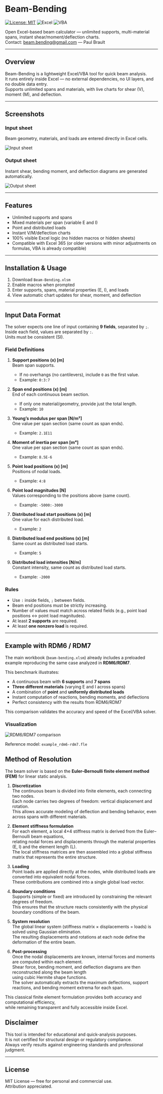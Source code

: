 # Beam-Bending
[![License: MIT](https://img.shields.io/badge/License-MIT-yellow.svg)](LICENSE)
![Excel](https://img.shields.io/badge/Excel-365%2B-green)
![VBA](https://img.shields.io/badge/VBA-compatible-blue)

Open Excel-based beam calculator — unlimited supports, multi-material spans, instant shear/moment/deflection charts.  
Contact: beam.bending@gmail.com — Paul Brault

---

## Overview

Beam-Bending is a lightweight Excel/VBA tool for quick beam analysis.  
It runs entirely inside Excel — no external dependencies, no UI layers, and no double data entry.  
Supports unlimited spans and materials, with live charts for shear (V), moment (M), and deflection.

---

## Screenshots

### Input sheet
Beam geometry, materials, and loads are entered directly in Excel cells.

![Input sheet](docs/input_UI.png)

### Output sheet
Instant shear, bending moment, and deflection diagrams are generated automatically.

![Output sheet](docs/output_UI.png)

---

## Features

- Unlimited supports and spans  
- Mixed materials per span (variable E and I)  
- Point and distributed loads  
- Instant V/M/deflection charts  
- 100% visible Excel logic (no hidden macros or hidden sheets)  
- Compatible with Excel 365 (or older versions with minor adjustments on formulas, VBA is already compatible)

---

## Installation & Usage

1. Download `Beam-Bending.xlsm`  
2. Enable macros when prompted  
3. Enter supports, spans, material properties (E, I), and loads  
4. View automatic chart updates for shear, moment, and deflection  

---

## Input Data Format

The solver expects one line of input containing **9 fields**, separated by `;`.  
Inside each field, values are separated by `:`.  
Units must be consistent (SI).

### Field Definitions

1. **Support positions (x) [m]**  
   Beam span supports.  
   - If no overhangs (no cantilevers), include `0` as the first value.  
   - Example: `0:3:7`

2. **Span end positions (x) [m]**  
   End of each continuous beam section.  
   - If only one material/geometry, provide just the total length.  
   - Example: `10`

3. **Young’s modulus per span [N/m²]**  
   One value per span section (same count as span ends).  
   - Example: `2.1E11`

4. **Moment of inertia per span [m⁴]**  
   One value per span section (same count as span ends).  
   - Example: `8.5E-6`

5. **Point load positions (x) [m]**  
   Positions of nodal loads.  
   - Example: `4:8`

6. **Point load magnitudes [N]**  
   Values corresponding to the positions above (same count).  
   - Example: `-5000:-3000`

7. **Distributed load start positions (x) [m]**  
   One value for each distributed load.  
   - Example: `2`

8. **Distributed load end positions (x) [m]**  
   Same count as distributed load starts.  
   - Example: `5`

9. **Distributed load intensities [N/m]**  
   Constant intensity, same count as distributed load starts.  
   - Example: `-2000`

### Rules

- Use `:` inside fields, `;` between fields.  
- Beam end positions must be strictly increasing.  
- Number of values must match across related fields (e.g., point load positions ↔ point load magnitudes).  
- At least **2 supports** are required.  
- At least **one nonzero load** is required.  

---

## Example with RDM6 / RDM7

The main workbook (`beam-bending.xlsm`) already includes a preloaded example reproducing the same case analyzed in **RDM6/RDM7**.

This benchmark illustrates:
- A continuous beam with **6 supports** and **7 spans**  
- **Three different materials** (varying E and I across spans)  
- A combination of **point** and **uniformly distributed loads**  
- Instant computation of reactions, bending moments, and deflections  
- Perfect consistency with the results from RDM6/RDM7  

This comparison validates the accuracy and speed of the Excel/VBA solver.

### Visualization

![RDM6/RDM7 comparison](docs/example_rdm6-rdm7.png)

Reference model: `example_rdm6-rdm7.fle`

## Method of Resolution

The beam solver is based on the **Euler–Bernoulli finite element method (FEM)** for linear static analysis.

1. **Discretization**  
   The continuous beam is divided into finite elements, each connecting two nodes.  
   Each node carries two degrees of freedom: vertical displacement and rotation.  
   This allows accurate modeling of deflection and bending behavior, even across spans with different materials.

2. **Element stiffness formulation**  
   For each element, a local 4×4 stiffness matrix is derived from the Euler–Bernoulli beam equations,  
   relating nodal forces and displacements through the material properties (E, I) and the element length (L).  
   The local stiffness matrices are then assembled into a global stiffness matrix that represents the entire structure.

3. **Loading**  
   Point loads are applied directly at the nodes, while distributed loads are converted into equivalent nodal forces.  
   These contributions are combined into a single global load vector.

4. **Boundary conditions**  
   Supports (simple or fixed) are introduced by constraining the relevant degrees of freedom.  
   This ensures that the structure reacts consistently with the physical boundary conditions of the beam.

5. **System resolution**  
   The global linear system (stiffness matrix × displacements = loads) is solved using Gaussian elimination.  
   The resulting displacements and rotations at each node define the deformation of the entire beam.

6. **Post-processing**  
   Once the nodal displacements are known, internal forces and moments are computed within each element.  
   Shear force, bending moment, and deflection diagrams are then reconstructed along the beam length  
   using cubic Hermite shape functions.  
   The solver automatically extracts the maximum deflections, support reactions, and bending moment extrema for each span.

This classical finite element formulation provides both accuracy and computational efficiency,  
while remaining transparent and fully accessible inside Excel.


## Disclaimer

This tool is intended for educational and quick-analysis purposes.  
It is not certified for structural design or regulatory compliance.  
Always verify results against engineering standards and professional judgment.

---

## License

MIT License — free for personal and commercial use.  
Attribution appreciated.

